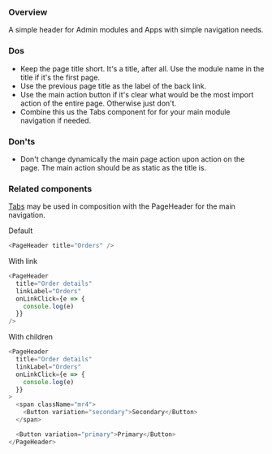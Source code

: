 ### Overview
A simple header for Admin modules and Apps with simple navigation needs.

### Dos
- Keep the page title short. It's a title, after all. Use the module name in the title if it's the first page.
- Use the previous page title as the label of the back link.
- Use the main action button if it's clear what would be the most import action of the entire page. Otherwise just don't.
- Combine this us the Tabs component for for your main module navigation if needed.

### Don'ts
- Don't change dynamically the main page action upon action on the page. The main action should be as static as the title is.

### Related components
<a href="#tabs">Tabs</a> may be used in composition with the PageHeader for the main navigation.

Default

```js
<PageHeader title="Orders" />
```

With link

```js
<PageHeader
  title="Order details"
  linkLabel="Orders"
  onLinkClick={e => {
    console.log(e)
  }}
/>
```

With children

```js
<PageHeader
  title="Order details"
  linkLabel="Orders"
  onLinkClick={e => {
    console.log(e)
  }}
>
  <span className="mr4">
    <Button variation="secondary">Secondary</Button>
  </span>

  <Button variation="primary">Primary</Button>
</PageHeader>
```
